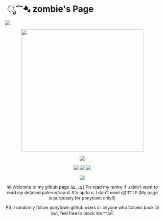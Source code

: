 # ‎ ೃ⁀➷ zombie's Page
  <img src="https://files.catbox.moe/8k4zk4.png"/>
<p align="center">
  <img src="https://cdn.discordapp.com/attachments/1234273549250990172/1249678517000732733/Untitled13_20240610034456.png?ex=66682d50&is=6666dbd0&hm=2705aec29ffbb14bd7f51cb2754039717686b7d5d08c24d77d80bcfb6afd76c7&" width="400"/>
  <p align="center">
  <img src="https://cdn.discordapp.com/attachments/1234273549250990172/1249691553799209031/oie_VKBZQT6rTIxj.gif?ex=66683974&is=6666e7f4&hm=0d5ca7eecb83bf77cfc39c42807e02eb0c0753fc23d9bba9a2aa22616443b440&"/>
  <p align="center">
<img src="https://files.catbox.moe/9tu3gb.gif"/>  <img src="https://files.catbox.moe/9tu3gb.gif"/>  <img src="https://files.catbox.moe/9tu3gb.gif"/>
    <p align="center">
<img src="https://images-wixmp-ed30a86b8c4ca887773594c2.wixmp.com/f/9c3e2b5f-fd8a-4fab-9442-21db53a8af6b/d7uct2w-e6256207-4728-4af2-8e14-0ad3f1a42789.png?token=eyJ0eXAiOiJKV1QiLCJhbGciOiJIUzI1NiJ9.eyJzdWIiOiJ1cm46YXBwOjdlMGQxODg5ODIyNjQzNzNhNWYwZDQxNWVhMGQyNmUwIiwiaXNzIjoidXJuOmFwcDo3ZTBkMTg4OTgyMjY0MzczYTVmMGQ0MTVlYTBkMjZlMCIsIm9iaiI6W1t7InBhdGgiOiJcL2ZcLzljM2UyYjVmLWZkOGEtNGZhYi05NDQyLTIxZGI1M2E4YWY2YlwvZDd1Y3Qydy1lNjI1NjIwNy00NzI4LTRhZjItOGUxNC0wYWQzZjFhNDI3ODkucG5nIn1dXSwiYXVkIjpbInVybjpzZXJ2aWNlOmZpbGUuZG93bmxvYWQiXX0.iUmXO1NsYcYixOJ_bT3_6EDsuQn78Pqt1sxzpIgNFDw"/>
<p align="center" >
  hii Welcome to my github page (≧◡≦) Pls read my rentry if u don't want to read my detailed pateron/carrd. It's up to u, I don't mind ദ്ദി(ᵔᗜᵔ)!!
 (My page is purposely for ponytown only!!) 
 <p align="center" > PS, I randomly follow ponytown github users or anyone who follows back :3 but, feel free to block me ^^
 <img src="https://files.catbox.moe/dkp81z.png"/>
